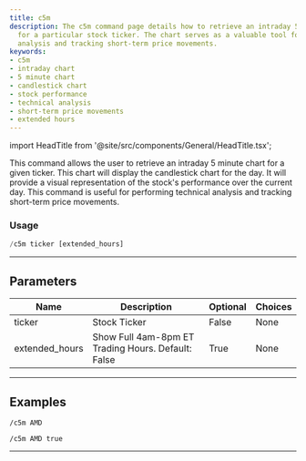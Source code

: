 ```yaml
---
title: c5m
description: The c5m command page details how to retrieve an intraday 5 minute chart
  for a particular stock ticker. The chart serves as a valuable tool for technical
  analysis and tracking short-term price movements.
keywords:
- c5m
- intraday chart
- 5 minute chart
- candlestick chart
- stock performance
- technical analysis
- short-term price movements
- extended hours
---
```


import HeadTitle from '@site/src/components/General/HeadTitle.tsx';

<HeadTitle title="charts: c5m - Telegram Reference | OpenBB Bot Docs" />

This command allows the user to retrieve an intraday 5 minute chart for a given ticker. This chart will display the candlestick chart for the day. It will provide a visual representation of the stock's performance over the current day. This command is useful for performing technical analysis and tracking short-term price movements.

### Usage

```python wordwrap
/c5m ticker [extended_hours]
```

---

## Parameters

| Name | Description | Optional | Choices |
| ---- | ----------- | -------- | ------- |
| ticker | Stock Ticker | False | None |
| extended_hours | Show Full 4am-8pm ET Trading Hours. Default: False | True | None |


---

## Examples

```
/c5m AMD
```

```
/c5m AMD true
```

---
